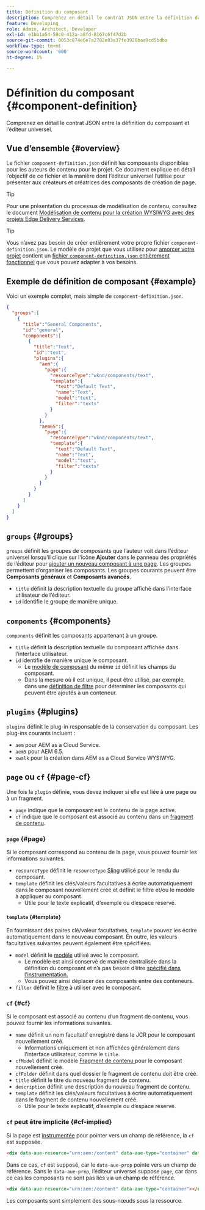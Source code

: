 ```yaml
---
title: Définition du composant
description: Comprenez en détail le contrat JSON entre la définition du composant et l’éditeur universel.
feature: Developing
role: Admin, Architect, Developer
exl-id: e1bb1a54-50c0-412a-a8fd-8167c6f47d2b
source-git-commit: 0053c874e6e7a2782e03a37fe3928baa9cd5bdba
workflow-type: tm+mt
source-wordcount: '600'
ht-degree: 1%

---
```


# Définition du composant {#component-definition}

Comprenez en détail le contrat JSON entre la définition du composant et l’éditeur universel.

## Vue d’ensemble {#overview}

Le fichier `component-definition.json` définit les composants disponibles pour les auteurs de contenu pour le projet. Ce document explique en détail l’objectif de ce fichier et la manière dont l’éditeur universel l’utilise pour présenter aux créateurs et créatrices des composants de création de page.

>[!TIP]
>
>Pour une présentation du processus de modélisation de contenu, consultez le document [Modélisation de contenu pour la création WYSIWYG avec des projets Edge Delivery Services](/help/edge/wysiwyg-authoring/content-modeling.md).

>[!TIP]
>
>Vous n’avez pas besoin de créer entièrement votre propre fichier `component-definition.json`. Le modèle de projet que vous utilisez pour [amorcer votre projet](/help/edge/wysiwyg-authoring/edge-dev-getting-started.md) contient un [fichier `component-definition.json` entièrement fonctionnel](https://github.com/adobe-rnd/aem-boilerplate-xwalk/blob/main/component-definition.json) que vous pouvez adapter à vos besoins.

## Exemple de définition de composant {#example}

Voici un exemple complet, mais simple de `component-definition.json`.

```json
{
  "groups":[
    {
      "title":"General Components",
      "id":"general",
      "components":[
        {
          "title":"Text",
          "id":"text",
          "plugins":{
            "aem":{
              "page":{
                "resourceType":"wknd/components/text",
                "template":{
                  "text":"Default Text",
                  "name":"Text",
                  "model":"text",
                  "filter":"texts"
                }
              }
            },
            "aem65":{
              "page":{
                "resourceType":"wknd/components/text",
                "template":{
                  "text":"Default Text",
                  "name":"Text",
                  "model":"text",
                  "filter":"texts"
                }
              }
            }
          }
        }
      ]
    }
  ]
}
```

## `groups` {#groups}

`groups` définit les groupes de composants que l’auteur voit dans l’éditeur universel lorsqu’il clique sur l’icône **Ajouter** dans le panneau des propriétés de l’éditeur pour [ajouter un nouveau composant à une page](/help/sites-cloud/authoring/universal-editor/authoring.md#adding-components). Les groupes permettent d’organiser les composants. Les groupes courants peuvent être **Composants généraux** et **Composants avancés**.

* `title` définit la description textuelle du groupe affiché dans l’interface utilisateur de l’éditeur.
* `id` identifie le groupe de manière unique.

## `components` {#components}

`components` définit les composants appartenant à un groupe.

* `title` définit la description textuelle du composant affichée dans l’interface utilisateur.
* `id` identifie de manière unique le composant.
   * Le [modèle de composant](/help/implementing/universal-editor/field-types.md#model-structure) du même `id` définit les champs du composant.
   * Dans la mesure où il est unique, il peut être utilisé, par exemple, dans une [définition de filtre](/help/implementing/universal-editor/filtering.md) pour déterminer les composants qui peuvent être ajoutés à un conteneur.

## `plugins` {#plugins}

`plugins` définit le plug-in responsable de la conservation du composant. Les plug-ins courants incluent :

* `aem` pour AEM as a Cloud Service.
* `aem5` pour AEM 6.5.
* `xwalk` pour la création dans AEM as a Cloud Service WYSIWYG.

## `page` ou `cf` {#page-cf}

Une fois la `plugin` définie, vous devez indiquer si elle est liée à une page ou à un fragment.

* `page` indique que le composant est le contenu de la page active.
* `cf` indique que le composant est associé au contenu dans un [fragment de contenu](/help/assets/content-fragments/content-fragments.md).

### `page` {#page}

Si le composant correspond au contenu de la page, vous pouvez fournir les informations suivantes.

* `resourceType` définit le `resourceType` [Sling](/help/implementing/developing/introduction/sling-cheatsheet.md) utilisé pour le rendu du composant.
* `template` définit les clés/valeurs facultatives à écrire automatiquement dans le composant nouvellement créé et définit le filtre et/ou le modèle à appliquer au composant.
   * Utile pour le texte explicatif, d’exemple ou d’espace réservé.

#### `template` {#template}

En fournissant des paires clé/valeur facultatives, `template` pouvez les écrire automatiquement dans le nouveau composant. En outre, les valeurs facultatives suivantes peuvent également être spécifiées.

* `model` définit le [modèle](/help/implementing/universal-editor/field-types.md#model-structure) utilisé avec le composant.
   * Le modèle est ainsi conservé de manière centralisée dans la définition du composant et n’a pas besoin d’être [spécifié dans l’instrumentation.](/help/implementing/universal-editor/field-types.md#instrumentation)
   * Vous pouvez ainsi déplacer des composants entre des conteneurs.
* `filter` définit le [filtre](/help/implementing/universal-editor/filtering.md) à utiliser avec le composant.

### `cf` {#cf}

Si le composant est associé au contenu d’un fragment de contenu, vous pouvez fournir les informations suivantes.

* `name` définit un nom facultatif enregistré dans le JCR pour le composant nouvellement créé.
   * Informations uniquement et non affichées généralement dans l’interface utilisateur, comme le `title`.
* `cfModel` définit le modèle [ Fragment de contenu ](/help/assets/content-fragments/content-fragments-models.md) pour le composant nouvellement créé.
* `cfFolder` définit dans quel dossier le fragment de contenu doit être créé.
* `title` définit le titre du nouveau fragment de contenu.
* `description` définit une description du nouveau fragment de contenu.
* `template` définit les clés/valeurs facultatives à écrire automatiquement dans le fragment de contenu nouvellement créé.
   * Utile pour le texte explicatif, d’exemple ou d’espace réservé.

### `cf` peut être implicite {#cf-implied}

Si la page est [instrumentée](/help/implementing/universal-editor/getting-started.md#instrument-page) pour pointer vers un champ de référence, la `cf` est supposée.

```html
<div data-aue-resource="urn:aem:/content" data-aue-type="container" data-aue-prop="field"></div>
```

Dans ce cas, `cf` est supposé, car le `data-aue-prop` pointe vers un champ de référence. Sans le `data-aue-prop`, l’éditeur universel suppose `page`, car dans ce cas les composants ne sont pas liés via un champ de référence.

```html
<div data-aue-resource="urn:aem:/content" data-aue-type="container"></div>
```

Les composants sont simplement des sous-nœuds sous la ressource.
